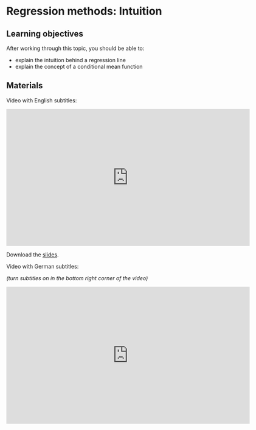 # Regression methods: Intuition

## Learning objectives

After working through this topic, you should be able to:

- explain the intuition behind a regression line
- explain the concept of a conditional mean function

## Materials

Video with English subtitles:

<iframe
  src="https://electure.uni-bonn.de/paella7/ui/watch.html?id=bc1d32ee-34f1-42d2-8555-448616235923"
  width="640"
  height="360"
  frameborder="0"
  allowfullscreen
></iframe>

Download the [slides](stats_bivariate-regression_intuition.pdf).

Video with German subtitles:

*(turn subtitles on in the bottom right corner of the video)*

<iframe
  src="https://electure.uni-bonn.de/paella7/ui/watch.html?id=00ff08c1-1bc6-4a8b-acb9-0732f2619100"
  width="640"
  height="360"
  frameborder="0"
  allowfullscreen
></iframe>
